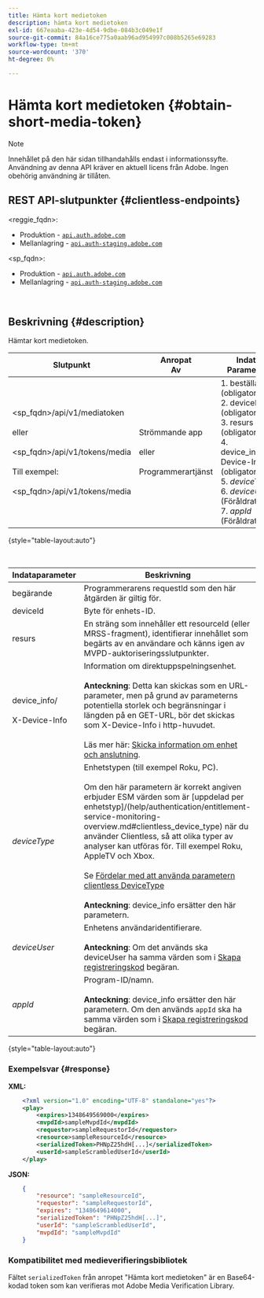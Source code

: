 ```yaml
---
title: Hämta kort medietoken
description: hämta kort medietoken
exl-id: 667eaaba-423e-4d54-9dbe-084b3c049e1f
source-git-commit: 84a16ce775a0aab96ad954997c008b5265e69283
workflow-type: tm+mt
source-wordcount: '370'
ht-degree: 0%

---
```


# Hämta kort medietoken {#obtain-short-media-token}

>[!NOTE]
>
>Innehållet på den här sidan tillhandahålls endast i informationssyfte. Användning av denna API kräver en aktuell licens från Adobe. Ingen obehörig användning är tillåten.

## REST API-slutpunkter {#clientless-endpoints}

&lt;reggie_fqdn>:

* Produktion - [`api.auth.adobe.com`](http://api.auth.adobe.com/)
* Mellanlagring - [`api.auth-staging.adobe.com`](http://api.auth-staging.adobe.com/)

&lt;sp_fqdn>:

* Produktion - [`api.auth.adobe.com`](http://api.auth.adobe.com/)
* Mellanlagring - [`api.auth-staging.adobe.com`](http://api.auth-staging.adobe.com/)

</br>

## Beskrivning {#description}

Hämtar kort medietoken.

| Slutpunkt | Anropat  </br>Av | Indata   </br>Parametrar | HTTP  </br>Metod | Svar | HTTP  </br>Svar |
| --- | --- | --- | --- | --- | --- |
| &lt;sp_fqdn>/api/v1/mediatoken</br></br>  eller</br></br>&lt;sp_fqdn>/api/v1/tokens/media</br></br>Till exempel:</br></br>&lt;sp_fqdn>/api/v1/tokens/media | Strömmande app</br></br>eller</br></br>Programmerartjänst | 1. beställare (obligatoriskt)</br>2.  deviceId (obligatoriskt)</br>3.  resurs (obligatoriskt)</br>4.  device_info/X-Device-Info (obligatoriskt)</br>5.  _deviceType_</br> 6.  _deviceUser_ (Föråldrat)</br>7.  _appId_ (Föråldrat) | GET | XML eller JSON som innehåller en Base64-kodad medietoken eller felinformation om felet misslyckas. | 200 - lyckades  </br>403 - Ingen framgång |

{style="table-layout:auto"}

<!--
| Endpoint | Called  </br>By | Input   </br>Params | HTTP  </br>Method | Response | HTTP  </br>Response |
| --- | --- | --- | --- | --- | --- |
| `<SP_FQDN>/api/v1/mediatoken`</br></br>  or</br></br>`<SP_FQDN>/api/v1/tokens/media`</br></br>For example:</br></br>`<SP_FQDN>/api/v1/tokens/media` | Streaming App</br></br>or</br></br>Programmer Service | <ol><li>requestor (Mandatory)</l><li>deviceId (Mandatory)</li><li>resource (Mandatory)</li><li>device_info/X-Device-Info (Mandatory)</li><li>_deviceType_</li><li>_deviceUser_ (Deprecated)</li><li>_appId_ (Deprecated)</li></ol> | GET | XML or JSON containing an Base64 encoded media token or error details if unsuccessful. | 200 - Success  </br>403 - No Success |
-->

</br>

| Indataparameter | Beskrivning |
| --- | --- |
| begärande | Programmerarens requestId som den här åtgärden är giltig för. |
| deviceId | Byte för enhets-ID. |
| resurs | En sträng som innehåller ett resourceId (eller MRSS-fragment), identifierar innehållet som begärts av en användare och känns igen av MVPD-auktoriseringsslutpunkter. |
| device_info/</br></br>X-Device-Info | Information om direktuppspelningsenhet.</br></br>**Anteckning**: Detta kan skickas som en URL-parameter, men på grund av parameterns potentiella storlek och begränsningar i längden på en GET-URL, bör det skickas som X-Device-Info i http-huvudet. </br></br>Läs mer här: [Skicka information om enhet och anslutning](/help/authentication/passing-client-information-device-connection-and-application.md). |
| _deviceType_ | Enhetstypen (till exempel Roku, PC).</br></br>Om den här parametern är korrekt angiven erbjuder ESM värden som är [uppdelad per enhetstyp]/(help/authentication/entitlement-service-monitoring-overview.md#clientless_device_type) när du använder Clientless, så att olika typer av analyser kan utföras för. Till exempel Roku, AppleTV och Xbox.</br></br>Se [Fördelar med att använda parametern clientless DeviceType ](/help/authentication/benefits-of-using-the-clientless-devicetype-parameter-in-pass-metrics.md)</br></br>**Anteckning**: device_info ersätter den här parametern. |
| _deviceUser_ | Enhetens användaridentifierare.</br></br>**Anteckning**: Om det används ska deviceUser ha samma värden som i [Skapa registreringskod](/help/authentication/registration-code-request.md) begäran. |
| _appId_ | Program-ID/namn. </br></br>**Anteckning**: device_info ersätter den här parametern. Om den används `appId` ska ha samma värden som i [Skapa registreringskod](/help/authentication/registration-code-request.md) begäran. |

{style="table-layout:auto"}

### Exempelsvar {#response}

**XML:**

```XML
    <?xml version="1.0" encoding="UTF-8" standalone="yes"?>
    <play>
        <expires>1348649569000</expires>
        <mvpdId>sampleMvpdId</mvpdId>
        <requestor>sampleRequestorId</requestor>
        <resource>sampleResourceId</resource>
        <serializedToken>PHNpZ25hdH[...]</serializedToken>
        <userId>sampleScrambledUserId</userId>
    </play>
```



**JSON:**

```JSON
    {
        "resource": "sampleResourceId",
        "requestor": "sampleRequestorId",
        "expires": "1348649614000",
        "serializedToken": "PHNpZ25hdH[...]",
        "userId": "sampleScrambledUserId",
        "mvpdId": "sampleMvpdId"
    }
```



### Kompatibilitet med medieverifieringsbibliotek

Fältet `serializedToken` från anropet &quot;Hämta kort medietoken&quot; är en Base64-kodad token som kan verifieras mot Adobe Media Verification Library.
